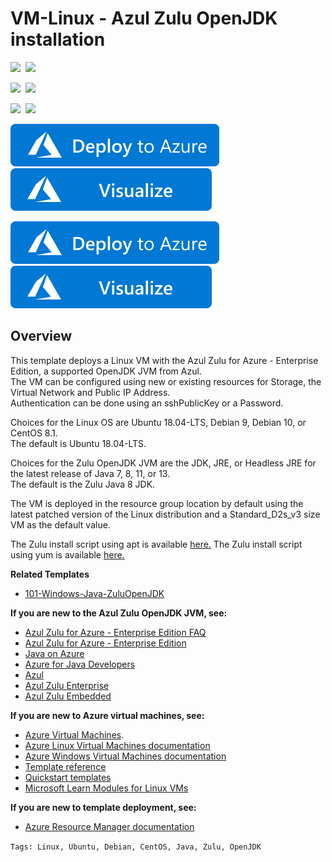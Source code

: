 # VM-Linux - Azul Zulu OpenJDK installation

<IMG SRC="https://azurequickstartsservice.blob.core.windows.net/badges/101-Linux-Java-ZuluOpenJDK/PublicLastTestDate.svg" />&nbsp;
<IMG SRC="https://azurequickstartsservice.blob.core.windows.net/badges/101-Linux-Java-ZuluOpenJDK/PublicDeployment.svg" />&nbsp;

<IMG SRC="https://azurequickstartsservice.blob.core.windows.net/badges/101-Linux-Java-ZuluOpenJDK/FairfaxLastTestDate.svg" />&nbsp;
<IMG SRC="https://azurequickstartsservice.blob.core.windows.net/badges/101-Linux-Java-ZuluOpenJDK/FairfaxDeployment.svg" />&nbsp;

<IMG SRC="https://azurequickstartsservice.blob.core.windows.net/badges/101-Linux-Java-ZuluOpenJDK/BestPracticeResult.svg" />&nbsp;
<IMG SRC="https://azurequickstartsservice.blob.core.windows.net/badges/101-Linux-Java-ZuluOpenJDK/CredScanResult.svg" />&nbsp;

[![Deploy To Azure](https://raw.githubusercontent.com/Azure/azure-quickstart-templates/master/1-CONTRIBUTION-GUIDE/images/deploytoazure.svg?sanitize=true)]("https://portal.azure.com/#create/Microsoft.Template/uri/https%3A%2F%2Fraw.githubusercontent.com%2Ftkarbowski%2Fazure-quickstart-templates%2Ftree%2Fmaster%2F101-Linux-Java-ZuluOpenJDK%2Fazuredeploy.json")
[![Visualize](https://raw.githubusercontent.com/Azure/azure-quickstart-templates/master/1-CONTRIBUTION-GUIDE/images/visualizebutton.svg?sanitize=true)]("http://armviz.io/#/?load=https%3A%2F%2Fraw.githubusercontent.com%2FAzure%2Fazure-quickstart-templates%2Fmaster%2F101-Linux-Java-ZuluOpenJDK%2Fazuredeploy.json")

<a href="https://portal.azure.com/#create/Microsoft.Template/uri/https%3A%2F%2Fraw.githubusercontent.com%2Ftkarbowski%2Fazure-quickstart-templates%2Ftree%2Fmaster%2F101-Linux-Java-ZuluOpenJDK%2Fazuredeploy.json" target="_blank">
    <img src="https://raw.githubusercontent.com/Azure/azure-quickstart-templates/master/1-CONTRIBUTION-GUIDE/images/deploytoazure.svg?sanitize=true"/>
</a>
<a href="http://armviz.io/#/?load=https%3A%2F%2Fraw.githubusercontent.com%2FAzure%2Fazure-quickstart-templates%2Fmaster%2F101-Linux-Java-ZuluOpenJDK%2Fazuredeploy.json" target="_blank">
    <img src="https://raw.githubusercontent.com/Azure/azure-quickstart-templates/master/1-CONTRIBUTION-GUIDE/images/visualizebutton.svg?sanitize=true"/>
</a>

## Overview

This template deploys a Linux VM with the Azul Zulu for Azure - Enterprise Edition, a supported OpenJDK JVM from Azul.<br/>
The VM can be configured using new or existing resources for Storage, the Virtual Network and Public IP Address.<br/>
Authentication can be done using an sshPublicKey or a Password.

Choices for the Linux OS are Ubuntu 18.04-LTS, Debian 9, Debian 10, or CentOS 8.1.<br/>
The default is Ubuntu 18.04-LTS.

Choices for the Zulu OpenJDK JVM are the JDK, JRE, or Headless JRE for the latest release of Java 7, 8, 11, or 13.<br/>
The default is the Zulu Java 8 JDK.

The VM is deployed in the resource group location by default using the latest patched version of the Linux distribution and a Standard_D2s_v3 size VM as the default value.

The Zulu install script using apt is available [here.](https://raw.githubusercontent.com/Azure/azure-quickstart-templates/master/101-Linux-Java-ZuluOpenJDK/scripts/apt-zulu-install.sh)
The Zulu install script using yum is available [here.](https://raw.githubusercontent.com/Azure/azure-quickstart-templates/master/101-Linux-Java-ZuluOpenJDK/scripts/yum-zulu-install.sh)

**Related Templates**
- [101-Windows-Java-ZuluOpenJDK](https://github.com/Azure/azure-quickstart-templates/tree/master/101-Windows-Java-ZuluOpenJDK)

**If you are new to the Azul Zulu OpenJDK JVM, see:**

- [Azul Zulu for Azure - Enterprise Edition FAQ](https://assets.azul.com/files/Zulu-for-Azure-FAQ.pdf)
- [Azul Zulu for Azure - Enterprise Edition](https://www.azul.com/downloads/azure-only/zulu/)
- [Java on Azure](https://azure.microsoft.com/en-us/develop/java/)
- [Azure for Java Developers](https://docs.microsoft.com/en-us/java/azure/?view=azure-java-stable)
- [Azul](https://www.azul.com/)
- [Azul Zulu Enterprise](https://www.azul.com/products/zulu-enterprise/)
- [Azul Zulu Embedded](https://www.azul.com/products/zulu-embedded/)

**If you are new to Azure virtual machines, see:**

- [Azure Virtual Machines](https://azure.microsoft.com/services/virtual-machines/).
- [Azure Linux Virtual Machines documentation](https://docs.microsoft.com/azure/virtual-machines/linux/)
- [Azure Windows Virtual Machines documentation](https://docs.microsoft.com/azure/virtual-machines/windows/)
- [Template reference](https://docs.microsoft.com/azure/templates/microsoft.compute/allversions)
- [Quickstart templates](https://azure.microsoft.com/resources/templates/?resourceType=Microsoft.Compute&pageNumber=1&sort=Popular)
- [Microsoft Learn Modules for Linux VMs](https://docs.microsoft.com/learn/browse/?term=linux%20Virtual%20Machine)

**If you are new to template deployment, see:**

- [Azure Resource Manager documentation](https://docs.microsoft.com/azure/azure-resource-manager/)

`Tags: Linux, Ubuntu, Debian, CentOS, Java, Zulu, OpenJDK`  
